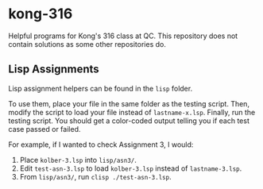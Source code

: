 # kong-316

Helpful programs for Kong's 316 class at QC. This repository does not contain
solutions as some other repositories do.

## Lisp Assignments

Lisp assignment helpers can be found in the `lisp` folder.

To use them, place your file in the same folder as the testing script. Then,
modify the script to load your file instead of `lastname-x.lsp`. Finally, run
the testing script. You should get a color-coded output telling you if each test
case passed or failed.

For example, if I wanted to check Assignment 3, I would:

1. Place `kolber-3.lsp` into `lisp/asn3/`.
1. Edit `test-asn-3.lsp` to load `kolber-3.lsp` instead of `lastname-3.lsp`.
1. From `lisp/asn3/`, run `clisp ./test-asn-3.lsp`.
